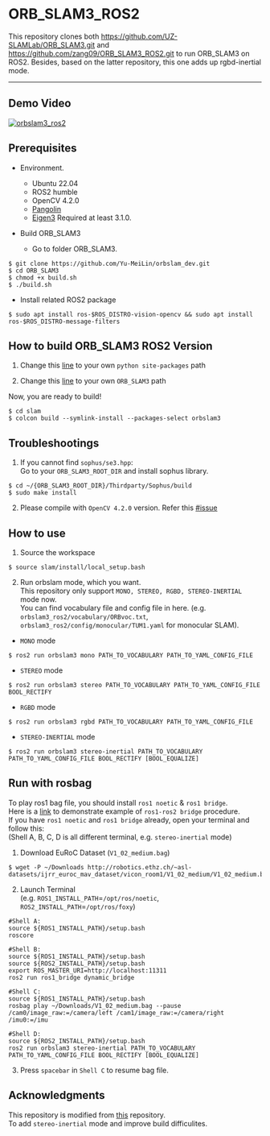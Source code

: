 # ORB_SLAM3_ROS2
This repository clones both https://github.com/UZ-SLAMLab/ORB_SLAM3.git and https://github.com/zang09/ORB_SLAM3_ROS2.git to run ORB_SLAM3 on ROS2. Besides, based on the latter repository, this one adds up rgbd-inertial mode.

---

## Demo Video
[![orbslam3_ros2](https://user-images.githubusercontent.com/31432135/220839530-786b8a28-d5af-4aa5-b4ed-6234c2f4ca33.PNG)](https://www.youtube.com/watch?v=zXeXL8q72lM)

## Prerequisites
- Environment.
  - Ubuntu 22.04
  - ROS2 humble
  - OpenCV 4.2.0
  - [Pangolin](https://github.com/stevenlovegrove/Pangolin) 
  - [Eigen3](http://eigen.tuxfamily.org) Required at least 3.1.0.

- Build ORB_SLAM3
  - Go to folder ORB_SLAM3.
```
$ git clone https://github.com/Yu-MeiLin/orbslam_dev.git
$ cd ORB_SLAM3
$ chmod +x build.sh
$ ./build.sh
```  

- Install related ROS2 package
```
$ sudo apt install ros-$ROS_DISTRO-vision-opencv && sudo apt install ros-$ROS_DISTRO-message-filters
```

## How to build ORB_SLAM3 ROS2 Version
1. Change this [line](https://github.com/Yu-MeiLin/orbslam_dev/blob/4e87b03643b046f67a74c8fc29889ac92566058d/slam/src/orbslam3_ros2/CMakeLists.txt#L7) to your own `python site-packages` path

2. Change this [line](https://github.com/Yu-MeiLin/orbslam_dev/blob/4e87b03643b046f67a74c8fc29889ac92566058d/slam/src/orbslam3_ros2/CMakeModules/FindORB_SLAM3.cmake#L8) to your own `ORB_SLAM3` path

Now, you are ready to build!
```
$ cd slam
$ colcon build --symlink-install --packages-select orbslam3
```

## Troubleshootings
1. If you cannot find `sophus/se3.hpp`:  
Go to your `ORB_SLAM3_ROOT_DIR` and install sophus library.
```
$ cd ~/{ORB_SLAM3_ROOT_DIR}/Thirdparty/Sophus/build
$ sudo make install
```

2. Please compile with `OpenCV 4.2.0` version.
Refer this [#issue](https://github.com/zang09/ORB_SLAM3_ROS2/issues/2#issuecomment-1251850857)

## How to use
1. Source the workspace  
```
$ source slam/install/local_setup.bash
```

2. Run orbslam mode, which you want.  
This repository only support `MONO, STEREO, RGBD, STEREO-INERTIAL` mode now.  
You can find vocabulary file and config file in here. (e.g. `orbslam3_ros2/vocabulary/ORBvoc.txt`, `orbslam3_ros2/config/monocular/TUM1.yaml` for monocular SLAM).
  - `MONO` mode  
```
$ ros2 run orbslam3 mono PATH_TO_VOCABULARY PATH_TO_YAML_CONFIG_FILE
```
  - `STEREO` mode  
```
$ ros2 run orbslam3 stereo PATH_TO_VOCABULARY PATH_TO_YAML_CONFIG_FILE BOOL_RECTIFY
```
  - `RGBD` mode  
```
$ ros2 run orbslam3 rgbd PATH_TO_VOCABULARY PATH_TO_YAML_CONFIG_FILE
```
  - `STEREO-INERTIAL` mode  
```
$ ros2 run orbslam3 stereo-inertial PATH_TO_VOCABULARY PATH_TO_YAML_CONFIG_FILE BOOL_RECTIFY [BOOL_EQUALIZE]
```

## Run with rosbag
To play ros1 bag file, you should install `ros1 noetic` & `ros1 bridge`.  
Here is a [link](https://www.theconstructsim.com/ros2-qa-217-how-to-mix-ros1-and-ros2-packages/) to demonstrate example of `ros1-ros2 bridge` procedure.  
If you have `ros1 noetic` and `ros1 bridge` already, open your terminal and follow this:  
(Shell A, B, C, D is all different terminal, e.g. `stereo-inertial` mode)
1. Download EuRoC Dataset (`V1_02_medium.bag`)
```
$ wget -P ~/Downloads http://robotics.ethz.ch/~asl-datasets/ijrr_euroc_mav_dataset/vicon_room1/V1_02_medium/V1_02_medium.bag
```  

2. Launch Terminal  
(e.g. `ROS1_INSTALL_PATH`=`/opt/ros/noetic`, `ROS2_INSTALL_PATH`=`/opt/ros/foxy`)
```
#Shell A:
source ${ROS1_INSTALL_PATH}/setup.bash
roscore

#Shell B:
source ${ROS1_INSTALL_PATH}/setup.bash
source ${ROS2_INSTALL_PATH}/setup.bash
export ROS_MASTER_URI=http://localhost:11311
ros2 run ros1_bridge dynamic_bridge

#Shell C:
source ${ROS1_INSTALL_PATH}/setup.bash
rosbag play ~/Downloads/V1_02_medium.bag --pause /cam0/image_raw:=/camera/left /cam1/image_raw:=/camera/right /imu0:=/imu

#Shell D:
source ${ROS2_INSTALL_PATH}/setup.bash
ros2 run orbslam3 stereo-inertial PATH_TO_VOCABULARY PATH_TO_YAML_CONFIG_FILE BOOL_RECTIFY [BOOL_EQUALIZE]
```

3. Press `spacebar` in `Shell C` to resume bag file.  

## Acknowledgments
This repository is modified from [this](https://github.com/curryc/ros2_orbslam3) repository.  
To add `stereo-inertial` mode and improve build difficulites.
